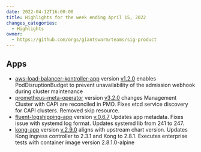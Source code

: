 ```yaml
---
date: 2022-04-12T16:00:00
title: Highlights for the week ending April 15, 2022
changes_categories:
  - Highlights
owner:
  - https://github.com/orgs/giantswarm/teams/sig-product
---
```


## Apps
- [aws-load-balancer-kontroller-app](https://github.com/giantswarm/aws-load-balancer-controller-app) version [v1.2.0](https://github.com/giantswarm/aws-load-balancer-controller-app/blob/main/CHANGELOG.md#120---2022-04-12) enables PodDisruptionBudget to prevent unavailability of the admission webhook during cluster maintenance
- [prometheus-meta-operator](https://github.com/giantswarm/prometheus-meta-operator) version [v3.2.0](https://github.com/giantswarm/prometheus-meta-operator/blob/master/CHANGELOG.md#320---2022-04-13) changes Management Cluster with CAPI are reconciled in PMO. Fixes etcd service discovery for CAPI clusters. Removed skip resource.
- [fluent-logshipping-app](https://github.com/giantswarm/fluent-logshipping-app) version [v.0.6.7](https://github.com/giantswarm/fluent-logshipping-app/blob/master/CHANGELOG.md#067---2022-04-11) Updates app metadata. Fixes issue with systemd log format. Updates systemd lib from 241 to 247.
- [kong-app](https://github.com/giantswarm/kong-app) version [v.2.9.0](https://github.com/giantswarm/kong-app/blob/master/CHANGELOG.md#290---2022-04-14) aligns with upstream chart version. Updates Kong ingress controller to 2.3.1 and Kong to 2.8.1. Executes enterprise tests with container image version 2.8.1.0-alpine